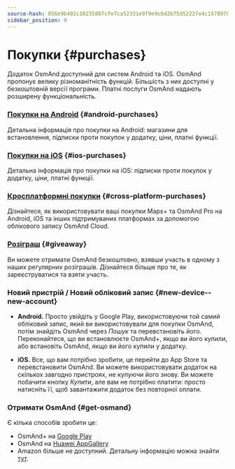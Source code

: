```yaml
---
source-hash: 056e9b402c10235807cfe7ca52331e9f9e9c6d2b75d52227e4c1578978420247
sidebar_position: 9
---
```


# Покупки {#purchases}

Додаток OsmAnd доступний для систем Android та iOS. OsmAnd пропонує велику різноманітність функцій. Більшість з них доступні у безкоштовній версії програми. Платні послуги OsmAnd надають розширену функціональність.

### [Покупки на Android](./android.md) {#android-purchases}

Детальна інформація про покупки на Android: магазини для встановлення, підписки проти покупок у додатку, ціни, платні функції.

### [Покупки на iOS](./ios.md) {#ios-purchases}

Детальна інформація про покупки на iOS: підписки проти покупок у додатку, ціни, платні функції.

### [Кросплатформні покупки](./cross.md) {#cross-platform-purchases}

Дізнайтеся, як використовувати ваші покупки Maps+ та OsmAnd Pro на Android, iOS та інших підтримуваних платформах за допомогою облікового запису OsmAnd Cloud.

### [Розіграш](./giveaway.md) {#giveaway}

Ви можете отримати OsmAnd безкоштовно, взявши участь в одному з наших регулярних розіграшів. Дізнайтеся більше про те, як зареєструватися та взяти участь.

### Новий пристрій / Новий обліковий запис {#new-device--new-account}

- **Android.** Просто увійдіть у Google Play, використовуючи той самий обліковий запис, який ви використовували для покупки OsmAnd, потім знайдіть OsmAnd через *Пошук* та перевстановіть його. Переконайтеся, що ви встановлюєте OsmAnd+, якщо ви його купили, або встановіть OsmAnd, якщо ви його купили у додатку.

- **iOS.** Все, що вам потрібно зробити, це перейти до App Store та перевстановити OsmAnd. Ви можете використовувати додаток на скількох завгодно пристроях, не купуючи його знову. Ви можете побачити кнопку *Купити*, але вам не потрібно платити: просто натисніть її, щоб завантажити додаток без повторної оплати.


### Отримати OsmAnd {#get-osmand}

Є кілька способів зробити це:

- OsmAnd+ на [Google Play](https://play.google.com/store/apps/dev?id=8483587772816822023)
- OsmAnd на [Huawei AppGallery](https://appgallery.huawei.com/#/app/C101486545)
- Amazon більше не доступний. Детальну інформацію можна знайти [тут](https://osmand.net/docs/user/troubleshooting/purchases_payments#amazon-store-is-closing--what-to-do).